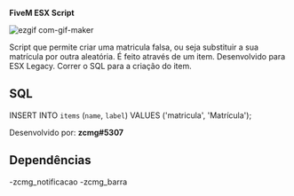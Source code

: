 **FiveM ESX Script**</br>

![ezgif com-gif-maker](https://user-images.githubusercontent.com/88593228/194432921-32a785f0-8572-4ae2-a821-4fd5891ce206.gif)

Script que permite criar uma matricula falsa, ou seja substituir a sua matrícula por outra aleatória. É feito através de um item. Desenvolvido para ESX Legacy.
Correr o SQL para a criação do item.

## SQL
INSERT INTO `items` (`name`, `label`) VALUES ('matricula', 'Matrícula');

Desenvolvido por: **zcmg#5307**</br>

## Dependências
-zcmg_notificacao
-zcmg_barra
